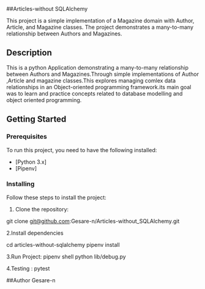 ##Articles-without SQLAlchemy

This project is a simple implementation of a Magazine domain with Author, Article, and Magazine classes. The project demonstrates a many-to-many relationship between Authors and Magazines.

## Description

This is a python Application demonstrating a many-to-many relationship between Authors and Magazines.Through simple implementations of Author ,Article and magazine classes.This explores managing comlex data relationships in an Object-oriented programming  framework.its main goal was to learn and practice concepts related to database modelling and object oriented programming.

## Getting Started


### Prerequisites

To run this project, you need to have the following installed:

- [Python 3.x]
- [Pipenv]

### Installing

Follow these steps to install the project:

1. Clone the repository:

git clone git@github.com:Gesare-n/Articles-without_SQLAlchemy.git 

2.Install dependencies

cd articles-without-sqlalchemy
pipenv install

3.Run Project:
pipenv shell
python lib/debug.py

4.Testing :
pytest

##Author
Gesare-n
